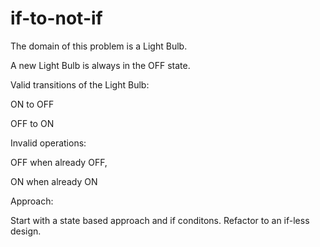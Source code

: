 if-to-not-if
=============

The domain of this problem is a Light Bulb.

A new Light Bulb is always in the OFF state.

Valid transitions of the Light Bulb:

 ON to OFF

 OFF to ON

Invalid operations:

 OFF when already OFF,

 ON when already ON

Approach:

Start with a state based approach and if conditons.
Refactor to an if-less design.



